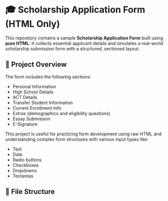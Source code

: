 # 🎓 Scholarship Application Form (HTML Only)

This repository contains a sample **Scholarship Application Form** built using **pure HTML**. It collects essential applicant details and simulates a real-world scholarship submission form with a structured, sectioned layout.

## 🧾 Project Overview

The form includes the following sections:
- Personal Information
- High School Details
- ACT Details
- Transfer Student Information
- Current Enrollment Info
- Extras (demographics and eligibility questions)
- Essay Submission
- E-Signature

This project is useful for practicing form development using raw HTML and understanding complex form structures with various input types like:
- Text
- Date
- Radio buttons
- Checkboxes
- Dropdowns
- Textareas

## 📂 File Structure


